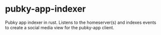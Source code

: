 # pubky-app-indexer
Pubky app indexer in rust. Listens to the homeserver(s) and indexes events to create a social media view for the pubky-app client.
